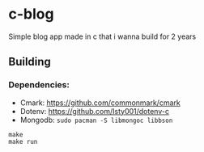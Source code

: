 # c-blog
Simple blog app made in c that i wanna build for 2 years

## Building 
### Dependencies: 
- Cmark: https://github.com/commonmark/cmark
- Dotenv: https://github.com/Isty001/dotenv-c
- Mongodb: `sudo pacman -S libmongoc libbson`
```
make
make run
```
